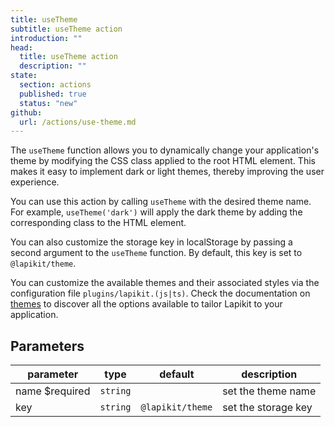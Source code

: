 ```yaml
---
title: useTheme
subtitle: useTheme action
introduction: ""
head:
  title: useTheme action
  description: ""
state:
  section: actions
  published: true
  status: "new"
github:
  url: /actions/use-theme.md
---
```


<script>
    import { Sandbox } from '$lib/components/index.js';
    // actions
    import useThemeStoredBase from "$lib/components/docs/actions/use-theme.svelte?raw";
</script>

The `useTheme` function allows you to dynamically change your application's theme by modifying the CSS class applied to the root HTML element. This makes it easy to implement dark or light themes, thereby improving the user experience.

You can use this action by calling `useTheme` with the desired theme name. For example, `useTheme('dark')` will apply the dark theme by adding the corresponding class to the HTML element.

<Sandbox name="use-action-use-theme" code={useThemeStoredBase}/>

You can also customize the storage key in localStorage by passing a second argument to the `useTheme` function. By default, this key is set to `@lapikit/theme`.

You can customize the available themes and their associated styles via the configuration file `plugins/lapikit.(js|ts)`. Check the documentation on [themes](/docs/customize) to discover all the options available to tailor Lapikit to your application.

## Parameters

| parameter      | type     | default          | description         |
| -------------- | -------- | ---------------- | ------------------- |
| name $required | `string` |                  | set the theme name  |
| key            | `string` | `@lapikit/theme` | set the storage key |
